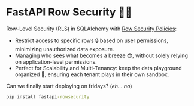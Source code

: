 <!-- These are examples of badges you might want to add to your README:
     please update the URLs accordingly

[![Built Status](https://api.cirrus-ci.com/github/<USER>/fastapi-rowsecurity.svg?branch=main)](https://cirrus-ci.com/github/<USER>/fastapi-rowsecurity)
[![ReadTheDocs](https://readthedocs.org/projects/fastapi-rowsecurity/badge/?version=latest)](https://fastapi-rowsecurity.readthedocs.io/en/stable/)
[![Coveralls](https://img.shields.io/coveralls/github/<USER>/fastapi-rowsecurity/main.svg)](https://coveralls.io/r/<USER>/fastapi-rowsecurity)
[![PyPI-Server](https://img.shields.io/pypi/v/fastapi-rowsecurity.svg)](https://pypi.org/project/fastapi-rowsecurity/)
[![Conda-Forge](https://img.shields.io/conda/vn/conda-forge/fastapi-rowsecurity.svg)](https://anaconda.org/conda-forge/fastapi-rowsecurity)
[![Monthly Downloads](https://pepy.tech/badge/fastapi-rowsecurity/month)](https://pepy.tech/project/fastapi-rowsecurity)
[![Twitter](https://img.shields.io/twitter/url/http/shields.io.svg?style=social&label=Twitter)](https://twitter.com/fastapi-rowsecurity)
-->

# FastAPI Row Security 🚣‍♂️

Row-Level Security (RLS) in SQLAlchemy with [Row Security Policies](https://www.postgresql.org/docs/current/ddl-rowsecurity.html):

- Restrict access to specific rows 🔒 based on user permissions, minimizing unauthorized data exposure.
- Managing who sees what becomes a breeze 😎, without solely relying on application-level permissions.
- Perfect for Scalability and Multi-Tenancy: keep the data playground organized 🏢, ensuring each tenant plays in their own sandbox.

Can we finally start deploying on fridays? (_eh... no_)

```cmd
pip install fastapi-rowsecurity
```
